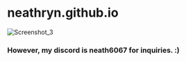 # neathryn.github.io

![Screenshot_3](https://github.com/neathryn/neathryn.github.io/assets/140681793/67b7a2ef-e303-4246-b2c5-16eff988028c)






### However, my discord is neath6067 for inquiries. :)
 
